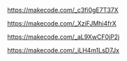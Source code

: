 https://makecode.com/_c3fi0gE7T37X

https://makecode.com/_XziFJMhi4frX


https://makecode.com/_aL9XwCF0jP2j


https://makecode.com/_iLH4m1LsD7Jx


